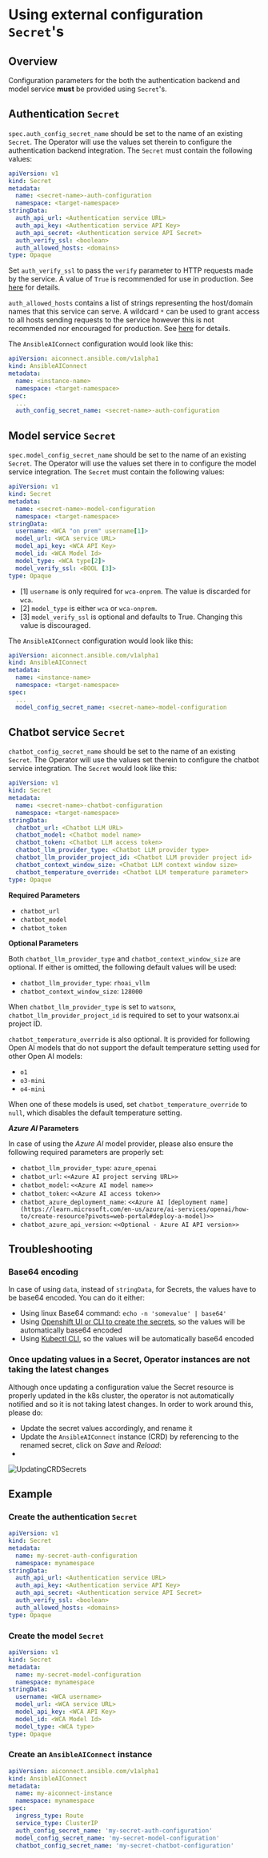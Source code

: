 # Using external configuration `Secret`'s

## Overview

Configuration parameters for the both the authentication backend and model service **must** be provided using `Secret`'s.

## Authentication `Secret`

`spec.auth_config_secret_name` should be set to the name of an existing `Secret`. The Operator will use the values set therein to configure the authentication backend integration. The `Secret` must contain the following values:
```yaml
apiVersion: v1
kind: Secret
metadata:
  name: <secret-name>-auth-configuration
  namespace: <target-namespace>
stringData:
  auth_api_url: <Authentication service URL>
  auth_api_key: <Authentication service API Key>
  auth_api_secret: <Authentication service API Secret>
  auth_verify_ssl: <boolean>
  auth_allowed_hosts: <domains>
type: Opaque
```
Set `auth_verify_ssl` to pass the `verify` parameter to HTTP requests made by the service. A value of `True` is recommended for use in production. See [here](https://python-social-auth.readthedocs.io/en/latest/configuration/settings.html#processing-requests-and-redirects) for details.

`auth_allowed_hosts` contains a list of strings representing the host/domain names that this service can serve. A wildcard `*` can be used to grant access to all hosts sending requests to the service however this is not recommended nor encouraged for production. See [here](https://docs.djangoproject.com/en/5.0/ref/settings/#allowed-hosts) for details.

The `AnsibleAIConnect` configuration would look like this:
```yaml
apiVersion: aiconnect.ansible.com/v1alpha1
kind: AnsibleAIConnect
metadata:
  name: <instance-name>
  namespace: <target-namespace>
spec:
  ...
  auth_config_secret_name: <secret-name>-auth-configuration
```

## Model service `Secret`

`spec.model_config_secret_name` should be set to the name of an existing `Secret`. The Operator will use the values set there in to configure the model service integration. The `Secret` must contain the following values:
```yaml
apiVersion: v1
kind: Secret
metadata:
  name: <secret-name>-model-configuration
  namespace: <target-namespace>
stringData:
  username: <WCA "on prem" username[1]>
  model_url: <WCA service URL>
  model_api_key: <WCA API Key>
  model_id: <WCA Model Id>
  model_type: <WCA type[2]>
  model_verify_ssl: <BOOL [3]>
type: Opaque
```
- [1] `username` is only required for `wca-onprem`. The value is discarded for `wca`.
- [2] `model_type` is either `wca` or `wca-onprem`.
- [3] `model_verify_ssl` is optional and defaults to True. Changing this value is discouraged.

The `AnsibleAIConnect` configuration would look like this:
```yaml
apiVersion: aiconnect.ansible.com/v1alpha1
kind: AnsibleAIConnect
metadata:
  name: <instance-name>
  namespace: <target-namespace>
spec:
  ...
  model_config_secret_name: <secret-name>-model-configuration
```

## Chatbot service `Secret`

`chatbot_config_secret_name` should be set to the name of an existing `Secret`. The Operator will use the values set therein to configure the chatbot service integration.
The `Secret` would look like this:

```yaml
apiVersion: v1
kind: Secret
metadata:
  name: <secret-name>-chatbot-configuration
  namespace: <target-namespace>
stringData:
  chatbot_url: <Chatbot LLM URL>
  chatbot_model: <Chatbot model name>
  chatbot_token: <Chatbot LLM access token>
  chatbot_llm_provider_type: <Chatbot LLM provider type>
  chatbot_llm_provider_project_id: <Chatbot LLM provider project id>
  chatbot_context_window_size: <Chatbot LLM context window size>
  chatbot_temperature_override: <Chatbot LLM temperature parameter>
type: Opaque
```
**Required Parameters**

* `chatbot_url`
* `chatbot_model`
* `chatbot_token`

**Optional Parameters**

Both `chatbot_llm_provider_type` and `chatbot_context_window_size` are optional. If either is omitted, the
following default values will be used:

* `chatbot_llm_provider_type`: `rhoai_vllm`
* `chatbot_context_window_size`: `128000`

When `chatbot_llm_provider_type` is set to `watsonx`,
`chatbot_llm_provider_project_id` is required to set to your watsonx.ai project ID.

`chatbot_temperature_override` is also optional.  It is provided for 
following Open AI models that do not support the default temperature setting used for
other Open AI models:

* `o1`
* `o3-mini`
* `o4-mini`

When one of these models is used, set `chatbot_temperature_override` to `null`,
which disables the default temperature setting.


**_Azure AI_ Parameters**

In case of using the _Azure AI_ model provider, please also ensure the following required parameters are properly set:
* `chatbot_llm_provider_type`: `azure_openai`
* `chatbot_url`: `<<Azure AI project serving URL>>`
* `chatbot_model`: `<<Azure AI model name>>`
* `chatbot_token`: `<<Azure AI access token>>`
* `chatbot_azure_deployment_name`: `<<Azure AI [deployment name](https://learn.microsoft.com/en-us/azure/ai-services/openai/how-to/create-resource?pivots=web-portal#deploy-a-model)>>`
* `chatbot_azure_api_version`: `<<Optional - Azure AI API version>>`

## Troubleshooting

### Base64 encoding
In case of using `data`, instead of `stringData`, for Secrets, the values have to be base64 encoded. You can do it either:
- Using linux Base64 command: `echo -n 'somevalue' | base64'`
- Using [Openshift UI or CLI to create the secrets](https://docs.openshift.com/container-platform/4.15/nodes/pods/nodes-pods-secrets.html), so the values will be automatically base64 encoded
- Using [Kubectl CLI](https://kubernetes.io/docs/tasks/configmap-secret/managing-secret-using-kubectl/), so the values will be automatically base64 encoded

### Once updating values in a Secret, Operator instances are not taking the latest changes
Although once updating a configuration value the Secret resource is properly updated in the k8s cluster, the operator is not automatically notified and so it is not taking latest changes. 
In order to work around this, please do:
- Update the secret values accordingly, and rename it
- Update the `AnsibleAIConnect` instance (CRD) by referencing to the renamed secret, click on _Save_ and  _Reload_:
- 
![UpdatingCRDSecrets](images/updating-crd-secrets.png)


## Example

### Create the authentication `Secret`
```yaml
apiVersion: v1
kind: Secret
metadata:
  name: my-secret-auth-configuration
  namespace: mynamespace
stringData:
  auth_api_url: <Authentication service URL>
  auth_api_key: <Authentication service API Key>
  auth_api_secret: <Authentication service API Secret>
  auth_verify_ssl: <boolean>
  auth_allowed_hosts: <domains>
type: Opaque
```

### Create the model `Secret`
```yaml
apiVersion: v1
kind: Secret
metadata:
  name: my-secret-model-configuration
  namespace: mynamespace
stringData:
  username: <WCA username>
  model_url: <WCA service URL>
  model_api_key: <WCA API Key>
  model_id: <WCA Model Id>
  model_type: <WCA type>
type: Opaque
```

### Create an `AnsibleAIConnect` instance
```yaml
apiVersion: aiconnect.ansible.com/v1alpha1
kind: AnsibleAIConnect
metadata:
  name: my-aiconnect-instance
  namespace: mynamespace
spec:
  ingress_type: Route
  service_type: ClusterIP
  auth_config_secret_name: 'my-secret-auth-configuration'
  model_config_secret_name: 'my-secret-model-configuration'
  chatbot_config_secret_name: 'my-secret-chatbot-configuration'
```
